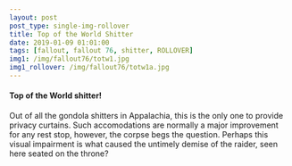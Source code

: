 ```yaml
---
layout: post
post_type: single-img-rollover
title: Top of the World Shitter
date: 2019-01-09 01:01:00
tags: [fallout, fallout 76, shitter, ROLLOVER]
img1: /img/fallout76/totw1.jpg
img1_rollover: /img/fallout76/totw1a.jpg
---
```

#### Top of the World shitter!

Out of all the gondola shitters in Appalachia, this is the only one to provide privacy curtains. Such accomodations are normally a major improvement for any rest stop, however, the corpse begs the question. Perhaps this visual impairment is what caused the untimely demise of the raider, seen here seated on the throne?

